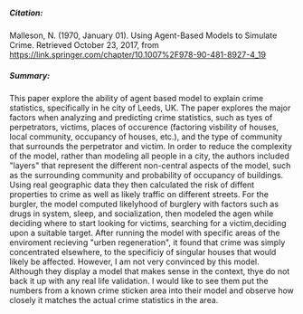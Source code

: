 ##### Citation:
Malleson, N. (1970, January 01). Using Agent-Based Models to Simulate Crime. Retrieved October 23, 2017, from https://link.springer.com/chapter/10.1007%2F978-90-481-8927-4_19
##### Summary:
This paper explore the ability of agent based model to explain crime statistics, specifically in he city of Leeds, UK.
The paper explores the major factors when analyzing and predicting crime statistics, such as tyes of perpetrators, victims,
places of occurence (factoring visbility of houses, local community, occupancy of houses, etc.), and the type of community
that surrounds the perpetrator and victim. In order to reduce the complexity of the model, rather than modeling all people
in a city, the authors included "layers" that represent the different non-central aspects of the model, such as the surrounding
community and probability of occupancy of buildings. Using real geographic data they then calculated the risk of diffent properties
to crime as well as likely traffic on different streets. For the burgler, the model computed likelyhood of burglery with factors
such as drugs in system, sleep, and socialization, then modeled the agen while deciding where to start looking for victims,
searching for a victim,deciding upon a suitable target. After running the model with specific areas of the enviroment recieving
"urben regeneration", it found that crime was simply concentrated elsewhere, to the specificiy of singular houses that would likely be affected. However, I am not very convinced by this model. Although they display a model that makes sense in the context, thye do not back it up with any real life validation. I would like to see them put the numbers from a known crime sticken area into their model and observe how closely it matches the actual crime statistics in the area. 
